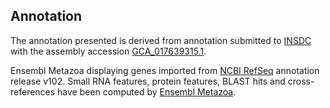 **Annotation**
----------

The annotation presented is derived from annotation submitted to
[INSDC](http://www.insdc.org) with the assembly accession [GCA\_017639315.1](http://www.ebi.ac.uk/ena/data/view/GCA_017639315.1).

Ensembl Metazoa displaying genes imported from [NCBI RefSeq](https://www.ncbi.nlm.nih.gov/genome/annotation_euk/Drosophila_ananassae/102) annotation release v102.
Small RNA features, protein features, BLAST hits and cross-references have been
computed by [Ensembl Metazoa](https://metazoa.ensembl.org/info/genome/annotation/index.html).
